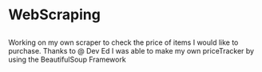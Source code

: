 # WebScraping

##
Working on my own scraper to check the price of items I would like to purchase. 
Thanks to @ Dev Ed I was able to make my own priceTracker by using the BeautifulSoup Framework
